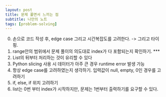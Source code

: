 ```yaml
---
layout: post
title: 문제 풀면서 느끼는 점
subtitle: 나만의 노트
tags: [problem-solving]
---
```


0. 손으로 코드 작성 후, edge case 그리고 시간복잡도를 고려한다. -> 그리고 타이핑.
1. range안의 범위에서 문제 풀이의 의도대로 index가 다 포함되는지 확인하기. ***
2. List의 뒤부터 처리하는 것이 유리할 수 있다
3. Python slicing 사용 시 데이터가 아주 큰 경우 runtime error 발생 가능
4. 항상 edge case를 고려하였는지 생각하기. 입력값이 null, empty, 0인 경우를 고려하기
5. if, else, if 위치 고려하기
4. list는 0번 부터 index가 시작하지만, 문제는 1번부터 출력하기를 요구할 수 있다.
